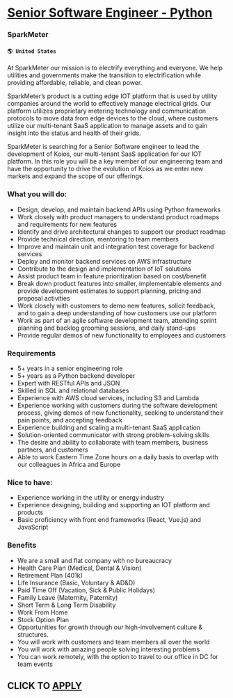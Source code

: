 # [Senior Software Engineer - Python](https://www.remotewlb.com/apply/senior-software-engineer-python-60674)  
### SparkMeter  
#### `🌎 United States`  

At SparkMeter our mission is to electrify everything and everyone. We help utilities and governments make the transition to electrification while providing affordable, reliable, and clean power.

SparkMeter’s product is a cutting edge IOT platform that is used by utility companies around the world to effectively manage electrical grids. Our platform utilizes proprietary metering technology and communication protocols to move data from edge devices to the cloud, where customers utilize our multi-tenant SaaS application to manage assets and to gain insight into the status and health of their grids.

SparkMeter is searching for a Senior Software engineer to lead the development of Koios, our multi-tenant SaaS application for our IOT platform. In this role you will be a key member of our engineering team and have the opportunity to drive the evolution of Koios as we enter new markets and expand the scope of our offerings.

### What you will do:

  * Design, develop, and maintain backend APIs using Python frameworks
  * Work closely with product managers to understand product roadmaps and requirements for new features 
  * Identify and drive architectural changes to support our product roadmap 
  * Provide technical direction, mentoring to team members
  * Improve and maintain unit and integration test coverage for backend services
  * Deploy and monitor backend services on AWS infrastructure
  * Contribute to the design and implementation of IoT solutions
  * Assist product team in feature prioritization based on cost/benefit 
  * Break down product features into smaller, implementable elements and provide development estimates to support planning, pricing and proposal activities
  * Work closely with customers to demo new features, solicit feedback, and to gain a deep understanding of how customers use our platform
  * Work as part of an agile software development team, attending sprint planning and backlog grooming sessions, and daily stand-ups 
  * Provide regular demos of new functionality to employees and customers

### Requirements

  * 5+ years in a senior engineering role
  * 5+ years as a Python backend developer
  * Expert with RESTful APIs and JSON
  * Skilled in SQL and relational databases
  * Experience with AWS cloud services, including S3 and Lambda
  * Experience working with customers during the software development process, giving demos of new functionality, seeking to understand their pain points, and accepting feedback 
  * Experience building and scaling a multi-tenant SaaS application 
  * Solution-oriented communicator with strong problem-solving skills
  * The desire and ability to collaborate with team members, business partners, and customers 
  * Able to work Eastern Time Zone hours on a daily basis to overlap with our colleagues in Africa and Europe

### Nice to have:

  * Experience working in the utility or energy industry 
  * Experience designing, building and supporting an IOT platform and products 
  * Basic proficiency with front end frameworks (React, Vue.js) and JavaScript

### Benefits

  * We are a small and flat company with no bureaucracy 
  * Health Care Plan (Medical, Dental & Vision)
  * Retirement Plan (401k)
  * Life Insurance (Basic, Voluntary & AD&D)
  * Paid Time Off (Vacation, Sick & Public Holidays)
  * Family Leave (Maternity, Paternity)
  * Short Term & Long Term Disability
  * Work From Home
  * Stock Option Plan
  * Opportunities for growth through our high-involvement culture & structures. 
  * You will work with customers and team members all over the world 
  * You will work with amazing people solving interesting problems 
  * You can work remotely, with the option to travel to our office in DC for team events

  
## CLICK TO [APPLY](https://www.remotewlb.com/apply/senior-software-engineer-python-60674)

